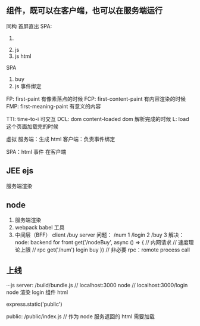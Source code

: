 ## 组件，既可以在客户端，也可以在服务端运行
同构
首屏直出
SPA:
1. <div id="app"></div>
2. js
3. js html

SPA
1. <div id="app">buy</div>
2. js 事件绑定

FP: first-paint 有像素落点的时候
FCP: first-content-paint 有内容渲染的时候
FMP: first-meaning-paint 有意义的内容

TTI: time-to-i 可交互
DCL: dom content-loaded dom 解析完成的时候
L: load 这个页面加载完的时候

虚拟
服务端：生成 html
客户端：负责事件绑定

SPA：html 事件 在客户端

## JEE ejs
服务端渲染

## node
1. 服务端渲染
2. webpack babel 工具
3. 中间层（BFF）
   client  /buy  server
   问题：
   /num    1
   /login  2
   /buy    3
   解决：
   node: backend for front
   get('/nodeBuy', async () => {
     // 内网请求
     // 速度理论上限
     // rpc
     get('/num') login buy
   })
   // 非必要
   rpc：romote process call


## 上线
···js
server: /build/bundle.js
// localhost:3000 node
// localhost:3000/login node 渲染 login 组件 html

express.static('public')

public: /public/index.js
// 作为 node 服务返回的 html 需要加载